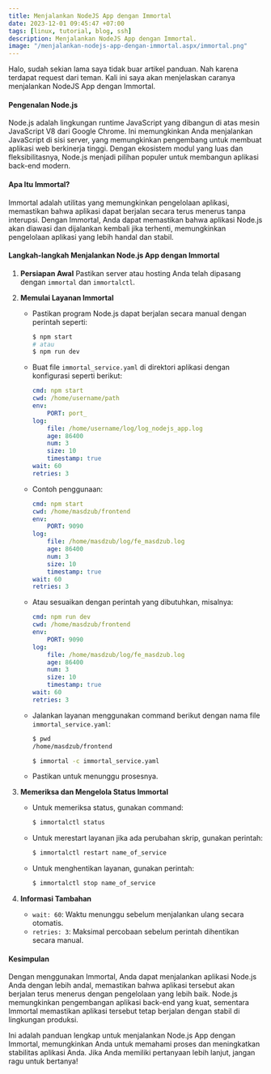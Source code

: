 ```yaml
---
title: Menjalankan NodeJS App dengan Immortal
date: 2023-12-01 09:45:47 +07:00
tags: [linux, tutorial, blog, ssh]
description: Menjalankan NodeJS App dengan Immortal.
image: "/menjalankan-nodejs-app-dengan-immortal.aspx/immortal.png"
---
```

Halo, sudah sekian lama saya tidak buar artikel panduan. Nah karena terdapat request dari teman. Kali ini saya akan menjelaskan caranya menjalankan NodeJS App dengan Immortal.

#### Pengenalan Node.js

Node.js adalah lingkungan runtime JavaScript yang dibangun di atas mesin JavaScript V8 dari Google Chrome. Ini memungkinkan Anda menjalankan JavaScript di sisi server, yang memungkinkan pengembang untuk membuat aplikasi web berkinerja tinggi. Dengan ekosistem modul yang luas dan fleksibilitasnya, Node.js menjadi pilihan populer untuk membangun aplikasi back-end modern.

#### Apa Itu Immortal?

Immortal adalah utilitas yang memungkinkan pengelolaan aplikasi, memastikan bahwa aplikasi dapat berjalan secara terus menerus tanpa interupsi. Dengan Immortal, Anda dapat memastikan bahwa aplikasi Node.js akan diawasi dan dijalankan kembali jika terhenti, memungkinkan pengelolaan aplikasi yang lebih handal dan stabil.

#### Langkah-langkah Menjalankan Node.js App dengan Immortal

1. **Persiapan Awal**
   Pastikan server atau hosting Anda telah dipasang dengan `immortal` dan `immortalctl`.

2. **Memulai Layanan Immortal**
   - Pastikan program Node.js dapat berjalan secara manual dengan perintah seperti:
     ```bash
     $ npm start 
     # atau
     $ npm run dev
     ```
   - Buat file `immortal_service.yaml` di direktori aplikasi dengan konfigurasi seperti berikut:
     ```yaml
     cmd: npm start
     cwd: /home/username/path
     env:
         PORT: port_
     log:
         file: /home/username/log/log_nodejs_app.log
         age: 86400
         num: 3
         size: 10
         timestamp: true
     wait: 60
     retries: 3
     ```
   - Contoh penggunaan:
     ```yaml
     cmd: npm start
     cwd: /home/masdzub/frontend
     env:
         PORT: 9090
     log:
         file: /home/masdzub/log/fe_masdzub.log
         age: 86400
         num: 3
         size: 10
         timestamp: true
     wait: 60
     retries: 3
     ```
   - Atau sesuaikan dengan perintah yang dibutuhkan, misalnya:
     ```yaml
     cmd: npm run dev
     cwd: /home/masdzub/frontend
     env:
         PORT: 9090
     log:
         file: /home/masdzub/log/fe_masdzub.log
         age: 86400
         num: 3
         size: 10
         timestamp: true
     wait: 60
     retries: 3
     ```
   - Jalankan layanan menggunakan command berikut dengan nama file `immortal_service.yaml`:
     ```bash
     $ pwd
     /home/masdzub/frontend
     
     $ immortal -c immortal_service.yaml
     ```
   - Pastikan untuk menunggu prosesnya.

3. **Memeriksa dan Mengelola Status Immortal**
   - Untuk memeriksa status, gunakan command:
     ```bash
     $ immortalctl status
     ```
   - Untuk merestart layanan jika ada perubahan skrip, gunakan perintah:
     ```bash
     $ immortalctl restart name_of_service
     ```
   - Untuk menghentikan layanan, gunakan perintah:
     ```bash
     $ immortalctl stop name_of_service
     ```

4. **Informasi Tambahan**
   - `wait: 60`: Waktu menunggu sebelum menjalankan ulang secara otomatis.
   - `retries: 3`: Maksimal percobaan sebelum perintah dihentikan secara manual.

#### Kesimpulan

Dengan menggunakan Immortal, Anda dapat menjalankan aplikasi Node.js Anda dengan lebih andal, memastikan bahwa aplikasi tersebut akan berjalan terus menerus dengan pengelolaan yang lebih baik. Node.js memungkinkan pengembangan aplikasi back-end yang kuat, sementara Immortal memastikan aplikasi tersebut tetap berjalan dengan stabil di lingkungan produksi.

Ini adalah panduan lengkap untuk menjalankan Node.js App dengan Immortal, memungkinkan Anda untuk memahami proses dan meningkatkan stabilitas aplikasi Anda. Jika Anda memiliki pertanyaan lebih lanjut, jangan ragu untuk bertanya!
